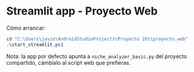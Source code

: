 # Streamlit app - Proyecto Web

Cómo arrancar:

```powershell
cd "C:\Users\javie\AndroidStudioProjects\Proyecto 201\proyecto_web"
.\start_streamlit.ps1
```

Nota: la app por defecto apunta a `niche_analyzer_basic.py` del proyecto compartido, cámbialo al script web que prefieras.
